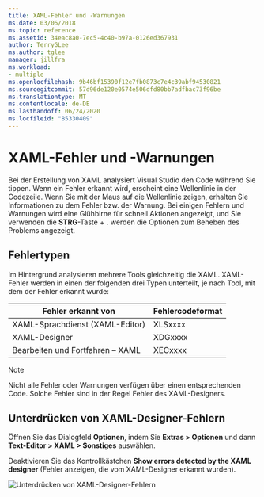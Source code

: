 ```yaml
---
title: XAML-Fehler und -Warnungen
ms.date: 03/06/2018
ms.topic: reference
ms.assetid: 34eac8a0-7ec5-4c40-b97a-0126ed367931
author: TerryGLee
ms.author: tglee
manager: jillfra
ms.workload:
- multiple
ms.openlocfilehash: 9b46bf15390f12e7fb0873c7e4c39abf94530821
ms.sourcegitcommit: 57d96de120e0574e506dfd80bb7adfbac73f96be
ms.translationtype: MT
ms.contentlocale: de-DE
ms.lasthandoff: 06/24/2020
ms.locfileid: "85330409"
---
```

# <a name="xaml-errors-and-warnings"></a>XAML-Fehler und -Warnungen

Bei der Erstellung von XAML analysiert Visual Studio den Code während Sie tippen. Wenn ein Fehler erkannt wird, erscheint eine Wellenlinie in der Codezeile. Wenn Sie mit der Maus auf die Wellenlinie zeigen, erhalten Sie Informationen zu dem Fehler bzw. der Warnung. Bei einigen Fehlern und Warnungen wird eine Glühbirne für schnell Aktionen angezeigt, und Sie verwenden die **STRG**-Taste + **.** werden die Optionen zum Beheben des Problems angezeigt.

## <a name="error-types"></a>Fehlertypen

Im Hintergrund analysieren mehrere Tools gleichzeitig die XAML. XAML-Fehler werden in einen der folgenden drei Typen unterteilt, je nach Tool, mit dem der Fehler erkannt wurde:

|**Fehler erkannt von**|**Fehlercodeformat**|
| - |-----------------|
|XAML-Sprachdienst (XAML-Editor)|XLSxxxx|
|XAML-Designer|XDGxxxx|
|Bearbeiten und Fortfahren – XAML|XECxxxx|

> [!Note]
> Nicht alle Fehler oder Warnungen verfügen über einen entsprechenden Code. Solche Fehler sind in der Regel Fehler des XAML-Designers.

## <a name="suppress-xaml-designer-errors"></a>Unterdrücken von XAML-Designer-Fehlern

Öffnen Sie das Dialogfeld **Optionen**, indem Sie **Extras > Optionen** und dann **Text-Editor > XAML > Sonstiges** auswählen.

Deaktivieren Sie das Kontrollkästchen **Show errors detected by the XAML designer** (Fehler anzeigen, die vom XAML-Designer erkannt wurden).

![Unterdrücken von XAML-Designer-Fehlern](media/suppress_xaml_designer_errors.png)
